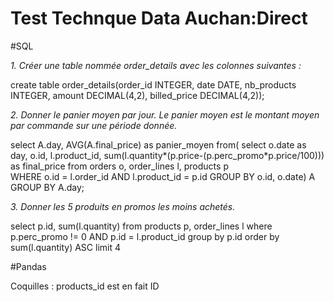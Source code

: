 #   Test Technque Data Auchan:Direct

#SQL

_1. Créer une table nommée order_details avec les colonnes suivantes :_

create table order_details(order_id INTEGER, date DATE, nb_products INTEGER, amount DECIMAL(4,2), billed_price DECIMAL(4,2));


_2. Donner le panier moyen par jour. Le panier moyen est le montant moyen par commande sur une période donnée._

select A.day, AVG(A.final_price) as panier_moyen
from( 	select o.date as day, o.id, l.product_id,
		sum(l.quantity*(p.price-(p.perc_promo*p.price/100))) as final_price
		from orders o, order_lines l, products p 	
		WHERE o.id = l.order_id
		AND l.product_id = p.id
		GROUP BY o.id, o.date) A
GROUP BY A.day;


_3. Donner les 5 produits en promos les moins achetés._

select p.id, sum(l.quantity)
from products p, order_lines l
where p.perc_promo != 0
AND p.id = l.product_id
group by p.id
order by sum(l.quantity) ASC
limit 4

#Pandas




Coquilles : products_id est en fait ID
